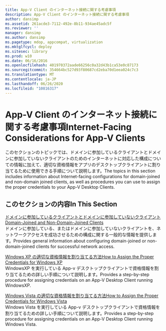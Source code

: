 ```yaml
---
title: App-V Client のインターネット接続に関する考慮事項
description: App-V Client のインターネット接続に関する考慮事項
author: dansimp
ms.assetid: 261acde3-7112-492e-8b11-934ae45adc5f
ms.reviewer: ''
manager: dansimp
ms.author: dansimp
ms.pagetype: mdop, appcompat, virtualization
ms.mktglfcycl: deploy
ms.sitesec: library
ms.prod: w10
ms.date: 06/16/2016
ms.openlocfilehash: 401970372aade66256c0a32d43b1ca53e0c87173
ms.sourcegitcommit: 354664bc527d93f80687cd2eba70d1eea024c7c3
ms.translationtype: MT
ms.contentlocale: ja-JP
ms.lasthandoff: 06/26/2020
ms.locfileid: "10816317"
---
```

# <span data-ttu-id="2bb11-103">App-V Client のインターネット接続に関する考慮事項</span><span class="sxs-lookup"><span data-stu-id="2bb11-103">Internet-Facing Considerations for App-V Clients</span></span>


<span data-ttu-id="2bb11-104">このセクションのトピックでは、ドメインに参加しているクライアントとドメインに参加していないクライアントのためのインターネットに対応した構成についての情報に加えて、適切な資格情報をアプリのデスクトップクライアントに割り当てるために使用できる手順について説明します。</span><span class="sxs-lookup"><span data-stu-id="2bb11-104">The topics in this section includes information about Internet-facing configurations for domain-joined and non-domain joined clients, as well as procedures you can use to assign the proper credentials to your App-V Desktop Clients.</span></span>

## <span data-ttu-id="2bb11-105">このセクションの内容</span><span class="sxs-lookup"><span data-stu-id="2bb11-105">In This Section</span></span>


<a href="" id="domain-joined-and-non-domain-joined-clients"></a>[<span data-ttu-id="2bb11-106">ドメインに参加しているクライアントとドメインに参加していないクライアント</span><span class="sxs-lookup"><span data-stu-id="2bb11-106">Domain-Joined and Non-Domain-Joined Clients</span></span>](domain-joined-and-non-domain-joined-clients.md)  
<span data-ttu-id="2bb11-107">ドメインに参加している、またはドメインに参加していないクライアントを、ネットワークアクセスを成功させるための構成に関する一般的な情報を提供します。</span><span class="sxs-lookup"><span data-stu-id="2bb11-107">Provides general information about configuring domain-joined or non-domain-joined clients for successful network access.</span></span>

<a href="" id="how-to-assign--the-proper-credentials-for-windows-xp"></a>[<span data-ttu-id="2bb11-108">Windows XP の適切な資格情報を割り当てる方法</span><span class="sxs-lookup"><span data-stu-id="2bb11-108">How to Assign the Proper Credentials for Windows XP</span></span>](how-to-assign--the-proper-credentials-for-windows-xp.md)  
<span data-ttu-id="2bb11-109">WindowsXP を実行している App-v デスクトップクライアントで資格情報を割り当てるための詳しい手順について説明します。</span><span class="sxs-lookup"><span data-stu-id="2bb11-109">Provides a step-by-step procedure for assigning credentials on an App-V Desktop Client running WindowsXP.</span></span>

<a href="" id="how-to-assign--the-proper-credentials-for-windows-vista"></a>[<span data-ttu-id="2bb11-110">Windows Vista の適切な資格情報を割り当てる方法</span><span class="sxs-lookup"><span data-stu-id="2bb11-110">How to Assign the Proper Credentials for Windows Vista</span></span>](how-to-assign--the-proper-credentials-for-windows-vista.md)  
<span data-ttu-id="2bb11-111">Windows Vista を実行している App-v デスクトップクライアントで資格情報を割り当てるための詳しい手順について説明します。</span><span class="sxs-lookup"><span data-stu-id="2bb11-111">Provides a step-by-step procedure for assigning credentials on an App-V Desktop Client running Windows Vista.</span></span>

 

 





